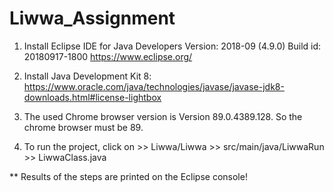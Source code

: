 # Liwwa_Assignment

1. Install Eclipse IDE for Java Developers
   Version: 2018-09 (4.9.0)
   Build id: 20180917-1800
https://www.eclipse.org/

2. Install Java Development Kit 8:
https://www.oracle.com/java/technologies/javase/javase-jdk8-downloads.html#license-lightbox

3. The used Chrome browser version is Version 89.0.4389.128. So the chrome browser must be 89.

4. To run the project, click on >> Liwwa/Liwwa >> src/main/java/LiwwaRun >> LiwwaClass.java

** Results of the steps are printed on the Eclipse console!
